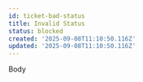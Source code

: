 ```yaml
---
id: ticket-bad-status
title: Invalid Status
status: blocked
created: '2025-09-08T11:10:50.116Z'
updated: '2025-09-08T11:10:50.116Z'
---
```


Body
